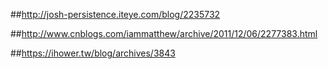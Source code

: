 ##http://josh-persistence.iteye.com/blog/2235732

##http://www.cnblogs.com/iammatthew/archive/2011/12/06/2277383.html

##https://ihower.tw/blog/archives/3843
